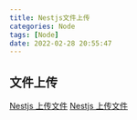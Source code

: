 ```yaml
---
title: Nestjs文件上传
categories: Node
tags: [Node]
date: 2022-02-28 20:55:47
---
```

## 文件上传
[Nestjs 上传文件](https://www.jianshu.com/p/28f8dd9a732e)
[Nestjs 上传文件](https://www.cnblogs.com/ajanuw/p/9575278.html)